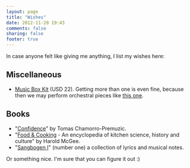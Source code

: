 ```yaml
---
layout: page
title: "Wishes"
date: 2012-11-20 19:43
comments: false
sharing: false
footer: true
---
```


In case anyone felt like giving me anything, I list my wishes here:

Miscellaneous
-------------

* [Music Box Kit](http://www.kikkerland.com/products/make-your-own-music-box-kit/) (USD 22). Getting more than one is even fine, because then we may perform orchestral pieces like [this one](https://www.youtube.com/watch?v=3a9wWRxYSko).

<!--
Computer
--------
-->
<!--
* [A Microsoft Kinect](http://www.google.com/products/catalog?q=buy+kinect&hl=en&prmd=ivsun&resnum=1&biw=1280&bih=703&um=1&ie=UTF-8&cid=6853633111128295882&ei=ud8ITYeRK8aXOrzZlbEE&sa=X&oi=product_catalog_result&ct=result&resnum=1&ved=0CEsQ8wIwAA#) that is only the Kinect, no Xbox please (DKK 1199).

DVDs
----
-->

Books
-----

* "[Confidence](http://www.amazon.com/Confidence-Overcoming-Self-Esteem-Insecurity-Self-Doubt/dp/1594631263)" by Tomas Chamorro-Premuzic.
* "[Food & Cooking](http://www.amazon.com/McGee-Food-Cooking-Encyclopedia-Kitchen/dp/B00BW8LFLM/ref=sr_1_1?s=books&ie=UTF8&qid=1382565397&sr=1-1&keywords=Food+%26+Cooking+-+An+encyclopedia+of+kitchen+science%2C+history+and+culture) - An encyclopedia of kitchen science, history and culture" by Harold McGee.
* "[Sangbogen I](http://www.saxo.com/dk/sangbogen-1-spiralryg_spiralryg_9788759808801)" (number one) a collection of lyrics and musical notes.

Or something nice. I'm sure that you can figure it out :)
